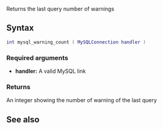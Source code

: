 <pageclass class="#AA7592" subcaption="MTA-MySQL Module"></pageclass>

Returns the last query number of warnings

Syntax
------

``` lua
int mysql_warning_count ( MySQLConnection handler )
```

### Required arguments

-   **handler:** A valid MySQL link

### Returns

An integer showing the number of warning of the last query

See also
--------
